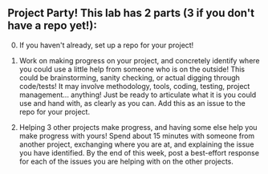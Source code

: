 ## Project Party! This lab has 2 parts (3 if you don't have a repo yet!):


0. If you haven't already, set up a repo for your project!

1. Work on making progress on your project, and concretely identify where you could use a little help from someone who is on the outside! This could be brainstorming, sanity checking, or actual digging through code/tests! It may involve methodology, tools, coding, testing, project management... anything! Just be ready to articulate what it is you could use and hand with, as clearly as you can. Add this as an issue to the repo for your project.

2. Helping 3 other projects make progress, and having some else help you make progress with yours! Spend about 15 minutes with someone from another project, exchanging where you are at, and explaining the issue you have identified. By the end of this week, post a best-effort response for each of the issues you are helping with on the other projects.
